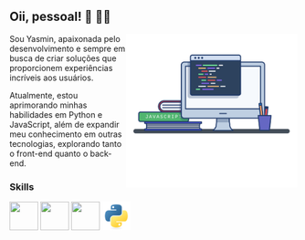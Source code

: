 ## Oii, pessoal! 👋 👩‍💻

<img src = "image.png" width="300" align="right">

Sou Yasmin, apaixonada pelo desenvolvimento e sempre em busca de criar soluções que proporcionem experiências incríveis aos usuários.

Atualmente, estou aprimorando minhas habilidades em Python e JavaScript, além de expandir meu conhecimento em outras tecnologias, explorando tanto o front-end quanto o back-end.
### Skills
<p align="left">
  
<img height="50" width="50" src="https://user-images.githubusercontent.com/25181517/192158954-f88b5814-d510-4564-b285-dff7d6400dad.png" width='50px'/>
<img height="50" width="50" src="https://user-images.githubusercontent.com/25181517/183898674-75a4a1b1-f960-4ea9-abcb-637170a00a75.png" width='50px'/>
<img height="50" width="50" src="https://user-images.githubusercontent.com/25181517/117447155-6a868a00-af3d-11eb-9cfe-245df15c9f3f.png" width='50px'/>
<img height="50" width="50" src="https://raw.githubusercontent.com/devicons/devicon/master/icons/python/python-original.svg">
